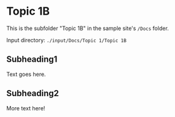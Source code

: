 
# Topic 1B

This is the subfolder "Topic 1B" in the sample site's `/Docs` folder.

Input directory: `./input/Docs/Topic 1/Topic 1B`

## Subheading1

Text goes here.

## Subheading2

More text here!